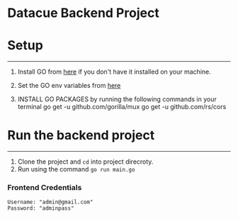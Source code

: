 Datacue Backend Project
====


# Setup
---

1. Install GO from [here](https://golang.org/dl) if you don't have it installed on your machine.

2. Set the GO env variables from [here](https://github.com/golang/go/wiki/SettingGOPATH) 

3. INSTALL GO PACKAGES by running the following commands in your terminal
     go get -u github.com/gorilla/mux
     go get -u github.com/rs/cors


# Run the backend project
---
1. Clone the project and `cd` into project direcroty.
2. Run using the command `go run main.go`


### Frontend Credentials
    Username: "admin@gmail.com"
    Password: "adminpass"


